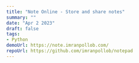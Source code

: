 ```yaml
---
title: "Note Online - Store and share notes"
summary: ""
date: "Apr 2 2023"
draft: false
tags:
- Python
demoUrl: https://note.imranpollob.com/
repoUrl: https://github.com/imranpollob/notepad
---
```

